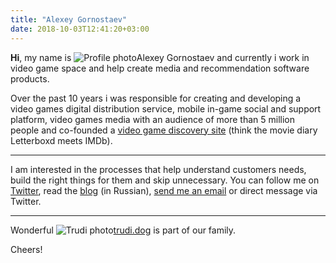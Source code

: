 ```yaml
---
title: "Alexey Gornostaev"
date: 2018-10-03T12:41:20+03:00
---
```


__Hi__, my name is ![Profile photo](/img/profile-photo.jpg)Alexey Gornostaev and currently i work in video game space and help create media and recommendation software products. 

Over the past 10 years i was responsible for creating and developing a video games digital distribution service, mobile in-game social and support platform, video games media with an audience of more than 5 million people and co-founded a [video game discovery site](https://rawg.io/) (think the movie diary Letterboxd meets IMDb).

---

I am interested in the processes that help understand customers needs,  build the right things for them and skip unnecessary. You can follow me on [Twitter](https://twitter.com/#!/accujazz), read the [blog](/posts) (in Russian), [send me an email](mailto:me@alexey.is) or direct message via Twitter.

---

Wonderful ![Trudi photo](/img/trudi.jpg)[trudi.dog](http://trudi.dog) is part of our family.

Cheers!

